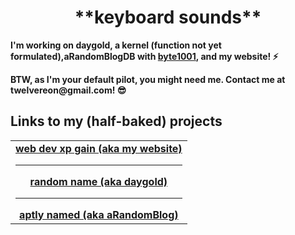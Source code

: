 <div align="center">
 <h1>**keyboard sounds**</h1>
  </div>
  <div>
  <strong><p>I'm working on daygold, a kernel (function not yet formulated),aRandomBlogDB with <a href="https://byte1001.dev" target="_blank">byte1001</a>, and my website! ⚡️</strong></p>
  <strong><p>BTW, as I'm your default pilot, you might need me. Contact me at twelvereon@gmail.com! 😎</p></strong>
<table width="100%">
<tr>
 <h2>Links to my (half-baked) projects</h2>
<td align="center">
<a href="defaultpilot.github.io">
<strong>web dev xp gain (aka my website)</strong>
 </a>
 <hr>
<a href="https://github.com/defaultpilot/daygold">
<strong>random name (aka daygold)</strong>
</a>
 <hr>
<a href="https://github.com/byte1001/aRandomBlog">
<strong>aptly named (aka aRandomBlog)</strong>
</a>
</td>
</div>
